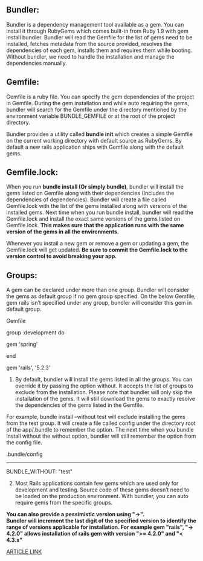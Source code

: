 ## Bundler:

Bundler is a dependency management tool available as a gem. You can install it through RubyGems which comes built-in from Ruby 1.9 with gem install bundler. Bundler will read the Gemfile for the list of gems need to be installed, fetches metadata from the source provided, resolves the dependencies of each gem, installs them and requires them while booting. Without bundler, we need to handle the installation and manage the dependencies manually.

## Gemfile:

Gemfile is a ruby file. You can specify the gem dependencies of the project in Gemfile. During the gem installation and while auto requiring the gems, bundler will search for the Gemfile under the directory mentioned by the environment variable BUNDLE_GEMFILE or at the root of the project directory.

Bundler provides a utility called **bundle init** which creates a simple Gemfile on the current working directory with default source as RubyGems. By default a new rails application ships with Gemfile along with the default gems.

## Gemfile.lock:

When you run **bundle install (Or simply bundle)**, bundler will install the gems listed on Gemfile along with their dependencies (Includes the dependencies of dependencies). Bundler will create a file called Gemfile.lock with the list of the gems installed along with versions of the installed gems. Next time when you run bundle install, bundler will read the Gemfile.lock and install the exact same versions of the gems listed on Gemfile.lock. **This makes sure that the application runs with the same version of the gems in all the environments.**

Whenever you install a new gem or remove a gem or updating a gem, the Gemfile.lock will get updated. **Be sure to commit the Gemfile.lock to the version control to avoid breaking your app.**

## Groups:

A gem can be declared under more than one group. Bundler will consider the gems as default group if no gem group specified. On the below Gemfile, gem rails isn’t specified under any group, bundler will consider this gem in default group.

Gemfile

group :development do

gem 'spring'

end

gem 'rails', '5.2.3'

1. By default, bundler will install the gems listed in all the groups. You can override it by passing the option without. It accepts the list of groups to exclude from the installation. Please note that bundler will only skip the installation of the gems. It will still download the gems to exactly resolve the dependencies of the gems listed in the Gemfile.

For example, bundle install –without test will exclude installing the gems from the test group. It will create a file called config under the directory root of the app/.bundle to remember the option. The next time when you bundle install without the without option, bundler will still remember the option from the config file.

.bundle/config

- --

BUNDLE_WITHOUT: "test"

2. Most Rails applications contain few gems which are used only for development and testing. Source code of these gems doesn’t need to be loaded on the production environment. With bundler, you can auto require gems from the specific groups.

**You can also provide a pessimistic version using "->".   
Bundler will increment the last digit of the specified version to identify the range of versions applicable for installation. 
For example gem "rails", "-> 4.2.0" allows installation of rails gem with version ">= 4.2.0" and "< 4.3.x"**

[ARTICLE LINK](https://blog.mallow-tech.com/2019/12/understanding-bundler-gemfile-in-ruby-rails/)
